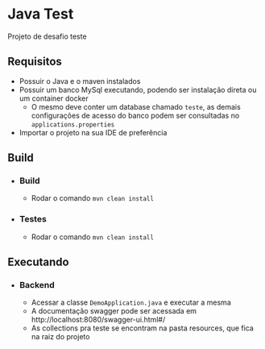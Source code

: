 # Java Test

Projeto de desafio teste

## Requisitos
* Possuir o Java e o maven instalados
* Possuir um banco MySql executando, podendo ser instalação direta ou um container docker
    * O mesmo deve conter um database chamado ``teste``, as demais configurações de acesso do banco podem ser consultadas no ``applications.properties``
* Importar o projeto na sua IDE de preferência

## Build

* ### Build
    * Rodar o comando  ``mvn clean install``
* ### Testes
    * Rodar o comando  ``mvn clean install``

## Executando
* ### Backend
    * Acessar a classe ```DemoApplication.java``` e executar a mesma
    * A documentação swagger pode ser acessada em http://localhost:8080/swagger-ui.html#/
    * As collections pra teste se encontram na pasta resources, que fica na raiz do projeto



